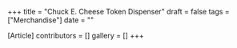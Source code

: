 +++
title = "Chuck E. Cheese Token Dispenser"
draft = false
tags = ["Merchandise"]
date = ""

[Article]
contributors = []
gallery = []
+++
